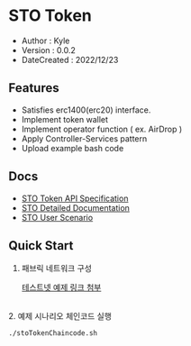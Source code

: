 # STO Token
- Author : Kyle
- Version : 0.0.2
- DateCreated : 2022/12/23

## Features
- Satisfies erc1400(erc20) interface.
- Implement token wallet
- Implement operator function ( ex. AirDrop )
- Apply Controller-Services pattern
- Upload example bash code

## Docs
- [STO Token API Specification](https://docs.google.com/spreadsheets/d/1_0UDllBSuUJBgTALI0Gwz59PsbQNvzBQBhYswRDMHI8/edit#gid=0)
- [STO Detailed Documentation](https://www.notion.so/STO-Token-Chaincode-Docs-8c9c221728e44c54bdc2723e75990afe)
- [STO User Scenario](https://www.notion.so/STO-0a653dfe8c9247d5b373495a4fde129e)


## Quick Start
1. 패브릭 네트워크 구성
    
     [테스트넷 예제 링크 첨부](https://github.com/KyleParkMedium/purefabric)
<br>
2. 예제 시나리오 체인코드 실행

```bash
./stoTokenChaincode.sh
```